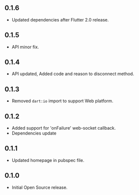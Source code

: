 ## 0.1.6

* Updated dependencies after Flutter 2.0 release.

## 0.1.5

* API minor fix.

## 0.1.4

* API updated, Added code and reason to disconnect method.

## 0.1.3

* Removed `dart:io` import to support Web platform.

## 0.1.2

* Added support for 'onFailure' web-socket callback.
* Dependencies update

## 0.1.1

* Updated homepage in pubspec file.

## 0.1.0

* Initial Open Source release.
